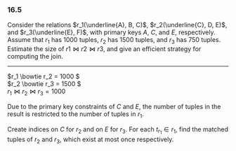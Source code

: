 ### 16.5

Consider the relations $r_1(\underline{A}, B, C)$, $r_2(\underline{C}, D, E)$, and $r_3(\underline{E}, F)$, with primary keys
$A$, $C$, and $E$, respectively. Assume that $r_1$ has 1000 tuples, $r_2$ has 1500 tuples,
and $r_3$ has 750 tuples. Estimate the size of $r1 \bowtie r2 \bowtie r3$, and give an efficient
strategy for computing the join.

---

$r_1 \bowtie r_2 = 1000 $<br>
$r_2 \bowtie r_3 = 1500 $<br>
$r_1 \bowtie r_2 \bowtie r_3 = 1000$


Due to the primary key constraints of $C$ and $E$, the number of tuples in the result is restricted to the number of tuples in $r_1$.

Create indices on $C$ for $r_2$ and on $E$ for $r_3$. For each $t_{r_1} \in r_1$, find the matched tuples of $r_2$ and $r_3$, which exist at most once respectively.